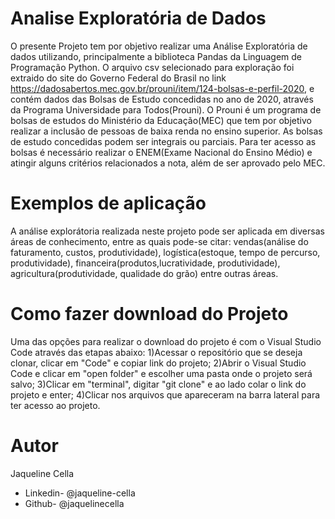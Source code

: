   

# Analise Exploratória de Dados
    
O presente Projeto tem por objetivo realizar uma Análise Exploratória de dados utilizando, principalmente a biblioteca Pandas da Linguagem de Programação Python.  O arquivo csv selecionado para exploração foi extraido do site do Governo Federal do Brasil no link https://dadosabertos.mec.gov.br/prouni/item/124-bolsas-e-perfil-2020, e contém dados das Bolsas de Estudo concedidas no ano de 2020, através da Programa Universidade para Todos(Prouni).
    O Prouni é um programa de bolsas de estudos do Ministério da Educação(MEC) que tem por objetivo realizar a inclusão de pessoas de baixa renda no ensino superior. As bolsas de estudo concedidas podem ser integrais ou parciais. Para ter acesso as bolsas é necessário realizar o ENEM(Exame Nacional do Ensino Médio) e atingir alguns critérios relacionados a nota, além de ser aprovado pelo MEC.    
    
# Exemplos de aplicação
 
  A análise explorátoria realizada neste projeto pode ser aplicada em diversas áreas de conhecimento, entre as quais pode-se citar: vendas(análise do faturamento, custos, produtividade), logística(estoque, tempo de percurso, produtividade), financeira(produtos,lucratividade, produtividade), agricultura(produtividade, qualidade do grão) entre outras áreas.

# Como fazer download do Projeto

  Uma das opções para realizar o download do projeto é com o Visual Studio Code através das etapas abaixo:
    1)Acessar o repositório que se deseja clonar, clicar em "Code" e copiar link do projeto;
    2)Abrir o Visual Studio Code e clicar em "open folder" e escolher uma pasta onde o projeto será salvo;
    3)Clicar em "terminal", digitar "git clone" e ao lado colar o link do projeto e enter;
    4)Clicar nos arquivos que apareceram na barra lateral para ter acesso ao projeto.
    
# Autor

Jaqueline Cella
* Linkedin- @jaqueline-cella
* Github- @jaquelinecella






    
    


